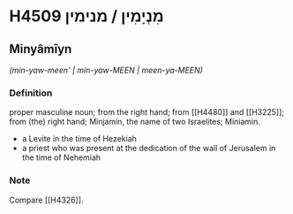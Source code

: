 # H4509 מִנְיָמִין / מנימין

## Minyâmîyn

_(min-yaw-meen' | min-yaw-MEEN | meen-ya-MEEN)_

### Definition

proper masculine noun; from the right hand; from [[H4480]] and [[H3225]]; from (the) right hand; Minjamin, the name of two Israelites; Miniamin.

- a Levite in the time of Hezekiah
- a priest who was present at the dedication of the wall of Jerusalem in the time of Nehemiah


### Note

Compare [[H4326]].


